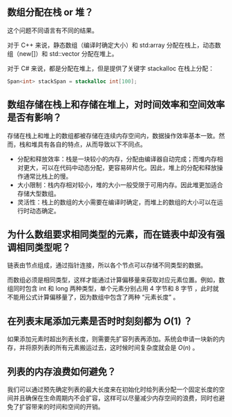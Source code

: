 ## 数组分配在栈 or 堆？

这个问题不同语言有不同的结果。

对于 C++ 来说，静态数组（编译时确定大小）和 std:array 分配在栈上，动态数组（new[]）和 std::vector 分配在堆上。

对于 C# 来说，都是分配在堆上，但是提供了关键字 stackalloc 在栈上分配：

```C#
Span<int> stackSpan = stackalloc int[100];
```

## 数组存储在栈上和存储在堆上，对时间效率和空间效率是否有影响？

存储在栈上和堆上的数组都被存储在连续内存空间内，数据操作效率基本一致。然而，栈和堆具有各自的特点，从而导致以下不同点。

- 分配和释放效率：栈是一块较小的内存，分配由编译器自动完成；而堆内存相对更大，可以在代码中动态分配，更容易碎片化。因此，堆上的分配和释放操作通常比栈上的慢。
- 大小限制：栈内存相对较小，堆的大小一般受限于可用内存。因此堆更加适合存储大型数组。
- 灵活性：栈上的数组的大小需要在编译时确定，而堆上的数组的大小可以在运行时动态确定。

## 为什么数组要求相同类型的元素，而在链表中却没有强调相同类型呢？

链表由节点组成，通过指针连接，所以各个节点可以存储不同类型的数据。

而数组必须是相同类型，这样才能通过计算偏移量来获取对应元素位置。例如，数组同时包含 int 和 long 两种类型，单个元素分别占用 4 字节和 8 字节 ，此时就不能用公式计算偏移量了，因为数组中包含了两种 “元素长度” 。

## 在列表末尾添加元素是否时时刻刻都为 $O(1)$ ？

如果添加元素时超出列表长度，则需要先扩容列表再添加。系统会申请一块新的内存，并将原列表的所有元素搬运过去，这时候时间复杂度就会是 $O(n)$ 。

## 列表的内存浪费如何避免？

我们可以通过预先确定列表的最大长度来在初始化时给列表分配一个固定长度的空间并且确保在生命周期内不会扩容，这样可以尽量减少内存空间的浪费，同时也避免了扩容带来的时间和空间的开销。